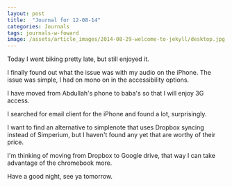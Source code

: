 ```yaml
---
layout: post
title:  "Journal for 12-08-14"
categories: Journals
tags: journals-w-foward
image: /assets/article_images/2014-08-29-welcome-to-jekyll/desktop.jpg
---
```




Today I went biking pretty late, but still enjoyed it.

I finally found out what the issue was with my audio on the iPhone. The issue was simple, I had on mono on in the accessibility options.

I have moved from Abdullah's phone to baba's so that I will enjoy 3G access.

I searched for email client for the iPhone and found a lot, surprisingly.

I want to find an alternative to simplenote that uses Dropbox syncing instead of Simperium, but I haven't found any yet that are worthy of their price.

I'm thinking of moving from Dropbox to Google drive, that way I can take advantage of the chromebook more.

Have a good night, see ya tomorrow.